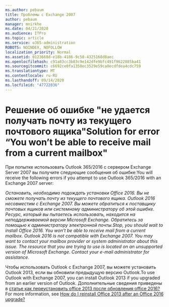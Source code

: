 ```yaml
---
ms.author: pebaum
title: Проблемы с Exchange 2007
author: pebaum
manager: mnirkhe
ms.date: 04/21/2020
ms.audience: ITPro
ms.topic: article
ms.service: o365-administration
ROBOTS: NOINDEX, NOFOLLOW
localization_priority: Normal
ms.assetid: 0123668d-e18b-4186-9c58-4325168d8aec
ms.openlocfilehash: c91a83cc3b83c9e142dfe9bfc491f9622885ba41
ms.sourcegitcommit: c6692ce0fa1358ec3529e59ca0ecdfdea4cdc759
ms.translationtype: MT
ms.contentlocale: ru-RU
ms.lasthandoff: 09/14/2020
ms.locfileid: "47722036"
---
```

# <a name="solution-for-error-you-wont-be-able-to-receive-mail-from-a-current-mailbox"></a><span data-ttu-id="5805a-102">Решение об ошибке "не удается получать почту из текущего почтового ящика"</span><span class="sxs-lookup"><span data-stu-id="5805a-102">Solution for error “You won’t be able to receive mail from a current mailbox"</span></span>
<span data-ttu-id="5805a-103">При попытке использовать Outlook 365/2016 с сервером Exchange Server 2007 вы получите следующие сообщения об ошибке:</span><span class="sxs-lookup"><span data-stu-id="5805a-103">You will receive the following errors if you attempt to use Outlook 365/2016 with an Exchange 2007 server:</span></span>

<span data-ttu-id="5805a-104">*Остановить, необходимо подождать установки Office 2016. Вы не сможете получать почту из текущего почтового ящика. Outlook 2016 несовместим с Exchange 2007. Вы можете обратиться к поставщику почтовых ящиков или системному администратору об этой ошибке. Ресурс, который вы пытаетесь использовать, находится на неподдерживаемой версии Microsoft Exchange. Обратитесь за помощью к администратору электронной почты.*</span><span class="sxs-lookup"><span data-stu-id="5805a-104">*Stop, you should wait to install Office 2016. You won’t be able to receive mail from a current mailbox. Outlook 2016 is not compatible with Exchange 2007. You may want to contact your mailbox provider or system administrator about this issue. The resource that you are trying to use is located on an unsupported version of Microsoft Exchange. Contact your e-mail administrator for assistance.*</span></span>

<span data-ttu-id="5805a-105">Чтобы использовать Outlook с Exchange 2007, вы можете установить Outlook 2013, если вы обновили предыдущую версию Outlook.</span><span class="sxs-lookup"><span data-stu-id="5805a-105">To use Outlook with Exchange 2007, you can install Outlook 2013 if you upgraded from an earlier version of Outlook.</span></span> <span data-ttu-id="5805a-106">Дополнительные сведения приведены в [статье как переустановить office 2013 после обновления office 2016?](https://support.office.com/article/a6ca92f4-cbb4-4609-9fdb-f8d3dd6812f3)</span><span class="sxs-lookup"><span data-stu-id="5805a-106">For more information, see [How do I reinstall Office 2013 after an Office 2016 upgrade?](https://support.office.com/article/a6ca92f4-cbb4-4609-9fdb-f8d3dd6812f3)</span></span>